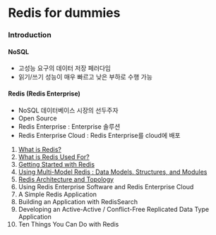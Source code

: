 # Redis for dummies

### Introduction

#### NoSQL

- 고성능 요구의 데이터 저장 페러다임
- 읽기/쓰기 성능이 매우 빠르고 낮은 부하로 수행 가능

#### Redis (Redis Enterprise)

- NoSQL 데이터베이스 시장의 선두주자
- Open Source
- Redis Enterprise : Enterprise 솔루션
- Redis Enterprise Cloud : Redis Enterprise를 cloud에 배포

1. [What is Redis?](1_What_is_Redis/README.md)
2. [What is Redis Used For?](2_What_is_Redis_Used_For/README.md)
3. [Getting Started with Redis](3_Getting_Started_with_Redis/README.md)
4. [Using Multi-Model Redis : Data Models. Structures, and Modules](4_Using_Multi_Model_Redis/README.md)
5. [Redis Architecture and Topology](5_Redis_Architecture_and_Topology/README.md)
6. Using Redis Enterprise Software and Redis Enterprise Cloud
7. A Simple Redis Application
8. Building an Application with RedisSearch
9. Developing an Active-Active / Conflict-Free Replicated Data Type Application
10. Ten Things You Can Do with Redis